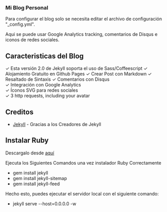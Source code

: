 ### Mi Blog Personal

Para configurar el blog solo se necesita editar el archivo de configuración "_config.yml".

Aqui se puede usar Google Analytics tracking, comentarios de Disqus e iconos de redes sociales.

## Caracteristicas del Blog

✓ Esta versión 2.0 de Jekyll soporta el uso de Sass/Coffeescript
✓ Alojamiento Gratuito en Github Pages
✓ Crear Post con Markdown
✓ Resaltado de Sintaxis
✓ Comentarios con Disqus  
✓ Integración con Google Analytics  
✓ Íconos SVG para redes sociales  
✓ 3 http requests, including your avatar  

## Creditos

- <a href="https://github.com/jekyll/jekyll" target="_blank">Jekyll</a> - Gracias a los Creadores de Jekyll

## Instalar Ruby

Descargalo desde <a href="http://jekyll-windows.juthilo.com/2-jekyll-gem/" target="_blank">aquí</a>

Ejecuta los Siguientes Comandos una vez instalador Ruby Correctamente

- gem install jekyll
- gem install jekyll-sitemap
- gem install jekyll-feed

Hecho esto, puedes ejecutar el servidor local con el siguiente comando: 

- jekyll serve --host=0.0.0.0 -w

